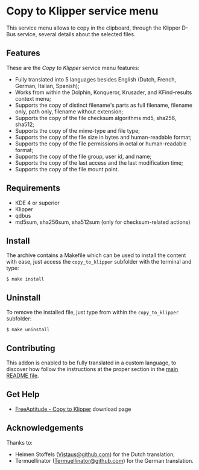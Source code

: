 # Copy to Klipper service menu

This service menu allows to copy in the clipboard, through the Klipper
D-Bus service, several details about the selected files.

## Features

These are the *Copy to Klipper* service menu features:
- Fully translated into 5 languages besides English
  (Dutch, French, German, Italian, Spanish);
- Works from within the Dolphin, Konqueror, Krusader, and KFind-results context menu;
- Supports the copy of distinct filename's parts as full filename, filename only,
  path only, filename without extension;
- Supports the copy of the file checksum algorithms md5, sha256, sha512;
- Supports the copy of the mime-type and file type;
- Supports the copy of the file size in bytes and human-readable format;
- Supports the copy of the file permissions in octal or human-readable format;
- Supports the copy of the file group, user id, and name;
- Supports the copy of the last access and the last modification time;
- Supports the copy of the file mount point.

## Requirements

- KDE 4 or superior
- Klipper
- qdbus
- md5sum, sha256sum, sha512sum (only for checksum-related actions)

## Install

The archive contains a Makefile which can be used to install the content with ease,
just access the `copy_to_klipper` subfolder with the terminal and type:
```
$ make install
```

## Uninstall

To remove the installed file, just type from within the `copy_to_klipper` subfolder:
```
$ make uninstall
```

## Contributing

This addon is enabled to be fully translated in a custom language, to discover how
follow the instructions at the proper section in the [main README file][contributing].

## Get Help

- [FreeAptitude - Copy to Klipper][download] download page

## Acknowledgements

Thanks to:
- Heimen Stoffels (Vistaus@github.com) for the Dutch translation;
- Termuellinator (Termuellinator@github.com) for the German translation.

[download]: https://freeaptitude.altervista.org/downloads/copy-to-klipper.html "Copy to Klipper download page on FreeAptitude"
[contributing]: https://github.com/fabiomux/kde-servicemenus#contributing "How to contribute at the Copy to Klipper project"
[§]: # "Generated by servicemenu_generator"
